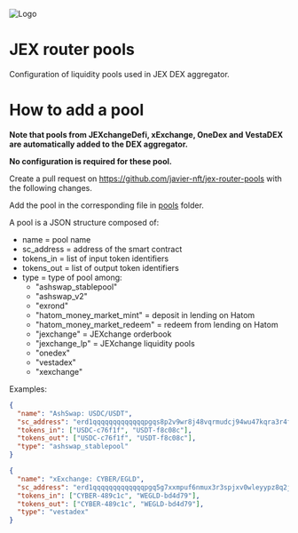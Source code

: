![Logo](https://app.jexchange.io/logo256.png)

# JEX router pools

Configuration of liquidity pools used in JEX DEX aggregator.

# How to add a pool

**Note that pools from JEXchangeDefi, xExchange, OneDex and VestaDEX are automatically added to the DEX aggregator.**

**No configuration is required for these pool.**

Create a pull request on https://github.com/javier-nft/jex-router-pools with the following changes.

Add the pool in the corresponding file in [pools]() folder.

A pool is a JSON structure composed of:

- name = pool name
- sc_address = address of the smart contract
- tokens_in = list of input token identifiers
- tokens_out = list of output token identifiers
- type = type of pool among:
  - "ashswap_stablepool"
  - "ashswap_v2"
  - "exrond"
  - "hatom_money_market_mint" = deposit in lending on Hatom
  - "hatom_money_market_redeem" = redeem from lending on Hatom
  - "jexchange" = JEXchange orderbook
  - "jexchange_lp" = JEXchange liquidity pools
  - "onedex"
  - "vestadex"
  - "xexchange"

Examples:

```json
{
  "name": "AshSwap: USDC/USDT",
  "sc_address": "erd1qqqqqqqqqqqqqpgqs8p2v9wr8j48vqrmudcj94wu47kqra3r4fvshfyd9c",
  "tokens_in": ["USDC-c76f1f", "USDT-f8c08c"],
  "tokens_out": ["USDC-c76f1f", "USDT-f8c08c"],
  "type": "ashswap_stablepool"
}
```

```json
{
  "name": "xExchange: CYBER/EGLD",
  "sc_address": "erd1qqqqqqqqqqqqqpgq5g7xxmpuf6nmux3r3spjxv0wleyypz8q2jpsyc3nh8",
  "tokens_in": ["CYBER-489c1c", "WEGLD-bd4d79"],
  "tokens_out": ["CYBER-489c1c", "WEGLD-bd4d79"],
  "type": "vestadex"
}
```
